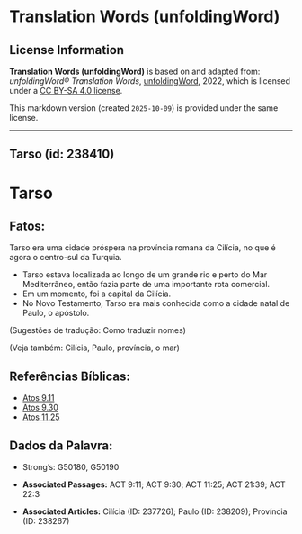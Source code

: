 # Translation Words (unfoldingWord)

## License Information

**Translation Words (unfoldingWord)** is based on and adapted from: _unfoldingWord® Translation Words_, [unfoldingWord](https://unfoldingword.org/utw), 2022, which is licensed under a [CC BY-SA 4.0 license](https://creativecommons.org/licenses/by-sa/4.0/legalcode.en).

This markdown version (created `2025-10-09`) is provided under the same license.



--------------------------------

## Tarso (id: 238410)

Tarso
=====

Fatos:
------

Tarso era uma cidade próspera na província romana da Cilícia, no que é agora o centro\-sul da Turquia.

* Tarso estava localizada ao longo de um grande rio e perto do Mar Mediterrâneo, então fazia parte de uma importante rota comercial.
* Em um momento, foi a capital da Cilícia.
* No Novo Testamento, Tarso era mais conhecida como a cidade natal de Paulo, o apóstolo.

(Sugestões de tradução: Como traduzir nomes)

(Veja também: Cilícia, Paulo, província, o mar)

Referências Bíblicas:
---------------------

* [Atos 9\.11](https://ref.ly/Acts9:11)
* [Atos 9\.30](https://ref.ly/Acts9:30)
* [Atos 11\.25](https://ref.ly/Acts11:25)

Dados da Palavra:
-----------------

* Strong’s: G50180, G50190

* **Associated Passages:** ACT 9:11; ACT 9:30; ACT 11:25; ACT 21:39; ACT 22:3
* **Associated Articles:** Cilícia (ID: 237726); Paulo (ID: 238209); Província (ID: 238267)

